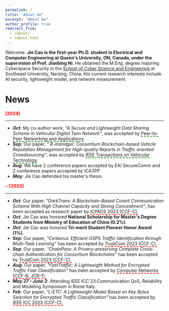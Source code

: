 ```yaml
---
permalink: /
title: "About me"
excerpt: "About me"
author_profile: true
redirect_from: 
  - /about/
  - /about.html
---
```


Welcome. **Jie Cao is the first-year Ph.D. student in Electrical and Computer Engineering at Queen's University, ON, Canada, under the supervision of Prof. Jianbing Ni.** He obtained the M.Eng. degree majoring Cyberspace Security in the [School of Cyber Science and Engineering](https://cyber.seu.edu.cn/) at Southeast University, Nanjing, China. His current research interests include AI security, lightweight model, and network measurement.

# News
**<font color=red>[2024]</font>**

_________________
- ***Oct***: My co-author work, *"A Secure and Lightweight Data Sharing Scheme in Vehicular Digital Twin Network"*,  was accepted by <span style="border-bottom: 2px dashed green;">Peer-to-Peer Networking and Applications</span>.
- ***Sep***: Our paper, *" R-manager: Consortium Blockchain-based Vehicle Reputation Management for High-quality Reports in Traffic oriented Crowdsourcing"*, was accepted by <span style="border-bottom: 2px dashed green;">IEEE Transactions on Vehicular Technology</span>.
- ***Aug***: We have 2 conference papers accepted by EAI SecureComm and 2 conference papers accepted by ICA3PP.
- ***May***: Jie Cao defended his master's thesis.



✅**<font color=red>[2023]</font>**

_________________

- ***Oct***: Our paper, *"DarkTrans: A Blockchain-Based Covert Communication Scheme With High Channel Capacity and Strong Concealment"*, has been accepted as research paper by <span style="border-bottom: 2px dashed red;">ICPADS 2023 (CCF-C).</span>
- ***Oct***: Jie Cao was honored **National Scholarship for Master's Degree Students from Ministry of Education of China (0.2%)**.
- ***Oct***: Jie Cao was honored **Tri-merit Student Pioneer Honor Award (1%).**
- ***Sep***: Our paper, *"Cerberus: Efficient OSPS Traffic Identification through Multi-Task Learning"* has been accepted by <span style="border-bottom: 2px dashed red;">TrustCom 2023 (CCF-C).</span>
- ***Sep***: Our paper, *"ChainPass: A Privacy-preserving Complete Cross-chain Authentication for Consortium Blockchains"* has been accepted by <span style="border-bottom: 2px dashed red;">TrustCom 2023 (CCF-C).</span>
- ***Aug***: Our paper, *"FastTraffic: A Lightweight Method for Encrypted Traffic Fast Classification"* has been accepted by <span style="border-bottom: 2px dashed red;">Computer Networks (CCF-B, JCR-1).</span>
- ***May 27 - June 2***: Attending IEEE ICC'23:Communication QoS, Reliability and Modeling Symposium in Rome Italy.
- ***Feb***: Our paper, *"$L$-ETC: A Lightweight Model Based on Key Bytes Selection for Encrypted Traffic Classification"* has been accepted by <span style="border-bottom: 2px dashed red;">IEEE ICC 2023 (CCF-C).</span>
